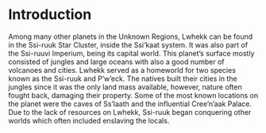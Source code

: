 # Introduction

Among many other planets in the Unknown Regions, Lwhekk can be found in the Ssi-ruuk Star Cluster, inside the Ssi’kaat system.
It was also part of the Ssi-ruuvi Imperium, being its capital world.
This planet’s surface mostly consisted of jungles and large oceans with also a good number of volcanoes and cities.
Lwhekk served as a homeworld for two species known as the Ssi-ruuk and P’w’eck.
The natives built their cities in the jungles since it was the only land mass available, however, nature often fought back, damaging their property.
Some of the most known locations on the planet were the caves of Ss’laath and the influential Cree’n’aak Palace.
Due to the lack of resources on Lwhekk, Ssi-ruuk began conquering other worlds which often included enslaving the locals.
